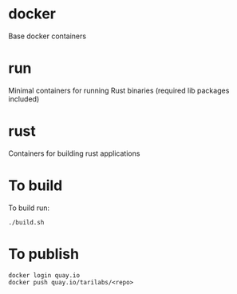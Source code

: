 # docker
Base docker containers

# run

Minimal containers for running Rust binaries (required lib packages included)

# rust

Containers for building rust applications

# To build
To build run:
```
./build.sh
```

# To publish
```
docker login quay.io
docker push quay.io/tarilabs/<repo>
```


